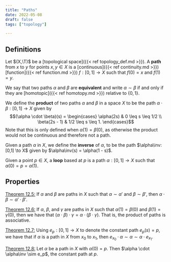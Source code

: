 ```yaml
---
title: "Paths"
date: 2022-05-08
draft: false
tags: ["topology"]

---
```


## Definitions
Let $(X,\T)$ be a [topological space]({{< ref topology_def.md >}}). A **path** from $x$ to $y$ for points $x,y \in X$ is a [continuous]({{< ref continuity.md >}}) [function]({{< ref function.md >}}) $f: [0,1] \to X$ such that $f(0) = x$ and $f(1) = y$. 

We say that two paths $\alpha$ and $\beta$ are **equivalent** and write $\alpha \sim \beta$ if and only if they are [homotopic]({{< ref homotopy.md >}}) relative to $\{0,1\}$. 

We define the **product** of two paths $\alpha$ and $\beta$ in a space $X$ to be the path $\alpha \cdot \beta: [0,1] \to X$ given by $$(\alpha \cdot \beta)(s) = \begin{cases} \alpha(2s) & 0 \leq s \leq 1/2 \\ \beta(2s - 1) & 1/2 \leq s \leq 1. \end{cases}$$ Note that this is only defined when $\alpha(1) = \beta(0)$, as otherwise the product would not be continuous and therefore not a path.

Given a path $\alpha$ in $X$, we define the **inverse** of $\alpha$, to be the path $\alpha\inv: [0,1] \to X$ given by $\alpha\inv(s) = \alpha(1 - s)$. 

Given a point $p \in X$, a **loop** based at $p$ is a path $\alpha: [0,1] \to X$ such that $\alpha(0) = p = \alpha(1)$. 

## Properties
[Theorem 12.5:](\work.pdf#page=144) If $\alpha$ and $\beta$ are paths in $X$ such that $\alpha \sim \alpha'$ and $\beta \sim \beta'$, then $\alpha \cdot \beta \sim \alpha' \cdot \beta'$. 

[Theorem 12.6:](\work.pdf#page=145) If $\alpha$, $\beta$, and $\gamma$ are paths in $X$ such that $\alpha(1) = \beta(0)$ and $\beta(1) = \gamma(0)$, then we have that $(\alpha \cdot \beta) \cdot \gamma = \alpha \cdot (\beta \cdot \gamma)$. That is, the product of paths is associative. 

[Theorem 12.7:](\work.pdf#page=147) Using $e_{p}:[0,1] \to X$ to denote the constant path $e_{p}(s) = p$, we have that if $\alpha$ is a path in $X$ from $x_0$ to $x_1$, then $e_{x_0} \cdot \alpha \sim \alpha \sim \alpha \cdot e_{x_1}$. 

[Theorem 12.8:](\work.pdf#page=148) Let $\alpha$ be a path in $X$ with $\alpha(0) = p$. Then $\alpha \cdot \alpha\inv \sim e_p$, the constant path at $p$. 